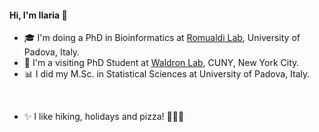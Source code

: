 #### Hi, I'm Ilaria 👋

* 🎓  I'm doing a PhD in Bioinformatics at [Romualdi Lab](https://romualdi.bio.unipd.it/), University of Padova, Italy.
* 🗽  I'm a visiting PhD Student at [Waldron Lab](https://github.com/waldronlab), CUNY, New York City.
* 📊  I did my M.Sc. in Statistical Sciences at University of Padova, Italy.
<br>

* ✨ I like hiking, holidays and pizza! 🥾🌄🍕  


<!--
**billila/billila** is a ✨ _special_ ✨ repository because its `README.md` (this file) appears on your GitHub profile.

Here are some ideas to get you started:

- 🔭 I’m currently working on ...
- 🌱 I’m currently learning ...
- 👯 I’m looking to collaborate on ...
- 🤔 I’m looking for help with ...
- 💬 Ask me about ...
- 📫 How to reach me: ...
- 😄 Pronouns: ...
- ⚡ Fun fact: ...
[![LinkedIn](https://img.shields.io/badge/LinkedIn-blue?style=flat&logo=Linkedin&logoColor=white&link=https://www.linkedin.com/in/ilaria-billato/)](https://www.linkedin.com/in/ilaria-billato-4b7ba21b9/)
-->
